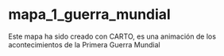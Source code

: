 # mapa_1_guerra_mundial

Este mapa ha sido creado con CARTO, es una animación de los acontecimientos de la Primera Guerra Mundial
